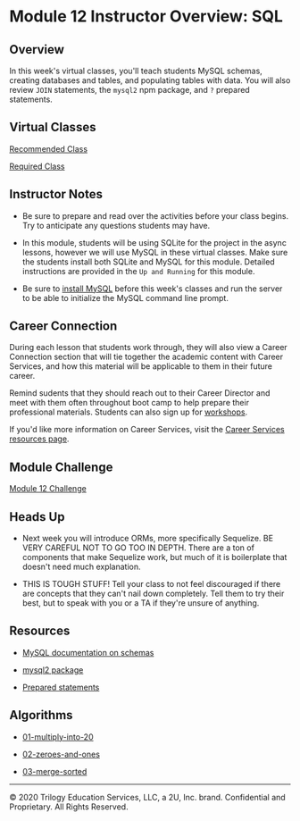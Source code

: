 # Module 12 Instructor Overview: SQL

## Overview

In this week's virtual classes, you'll teach students MySQL schemas, creating databases and tables, and populating tables with data. You will also review `JOIN` statements, the `mysql2` npm package, and `?` prepared statements.

## Virtual Classes

[Recommended Class](./12.1-RECOMMENDED.md)

[Required Class](./12.2-REQUIRED.md)

## Instructor Notes

* Be sure to prepare and read over the activities before your class begins. Try to anticipate any questions students may have.

* In this module, students will be using SQLite for the project in the async lessons, however we will use MySQL in these virtual classes. Make sure the students install both SQLite and MySQL for this module. Detailed instructions are provided in the `Up and Running` for this module. 

* Be sure to [install MySQL](https://dev.mysql.com/downloads/mysql/) before this week's classes and run the server to be able to initialize the MySQL command line prompt. 

## Career Connection

During each lesson that students work through, they will also view a Career Connection section that will tie together the academic content with Career Services, and how this material will be applicable to them in their future career.

Remind sudents that they should reach out to their Career Director and meet with them often throughout boot camp to help prepare their professional materials. Students can also sign up for [workshops](https://careerservicesonlineevents.splashthat.com/).

If you'd like more information on Career Services, visit the [Career Services resources page](http://bit.ly/CodingCS).

## Module Challenge

[Module 12 Challenge](../../01-Class-Content/12-SQL/02-Challenge)

## Heads Up

* Next week you will introduce ORMs, more specifically Sequelize. BE VERY CAREFUL NOT TO GO TOO IN DEPTH. There are a ton of components that make Sequelize work, but much of it is boilerplate that doesn't need much explanation. 

* THIS IS TOUGH STUFF! Tell your class to not feel discouraged if there are concepts that they can't nail down completely. Tell them to try their best, but to speak with you or a TA if they're unsure of anything.

## Resources

* [MySQL documentation on schemas](https://dev.mysql.com/doc/refman/8.0/en/getting-information.html)

* [mysql2 package](https://www.npmjs.com/package/mysql2)

* [Prepared statements](https://www.npmjs.com/package/mysql2#using-prepared-statements)

## Algorithms

* [01-multiply-into-20](../../01-Class-Content/12-SQL/03-Algorithms/01-multiply-into-20)

* [02-zeroes-and-ones](../../01-Class-Content/12-SQL/03-Algorithms/02-zeroes-and-ones)

* [03-merge-sorted](../../01-Class-Content/12-SQL/03-Algorithms/03-merge-sorted)

---
© 2020 Trilogy Education Services, LLC, a 2U, Inc. brand.  Confidential and Proprietary.  All Rights Reserved.